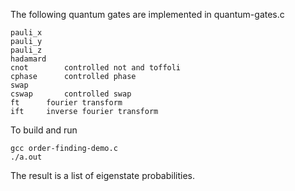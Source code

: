 The following quantum gates are implemented in quantum-gates.c
```
pauli_x
pauli_y
pauli_z
hadamard
cnot		controlled not and toffoli
cphase		controlled phase
swap
cswap		controlled swap
ft		fourier transform
ift		inverse fourier transform
```

To build and run
```
gcc order-finding-demo.c
./a.out
```

The result is a list of eigenstate probabilities.
